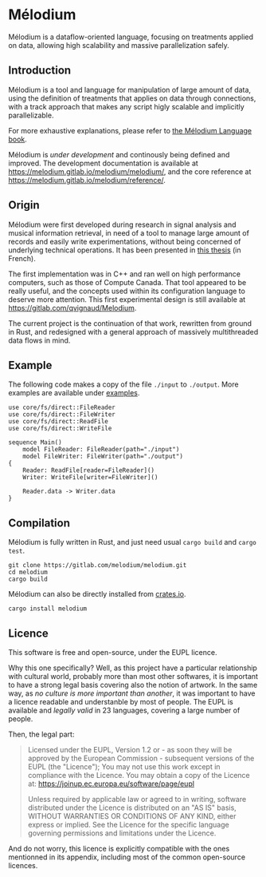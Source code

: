 # Mélodium

Mélodium is a dataflow-oriented language, focusing on treatments applied on data, allowing high scalability and massive parallelization safely.

## Introduction

Mélodium is a tool and language for manipulation of large amount of data, using the definition of treatments that applies on data through connections, with a track approach that makes any script higly scalable and implicitly parallelizable.

For more exhaustive explanations, please refer to [the Mélodium Language book](https://melodium.gitlab.io/book/).

Mélodium is _under development_ and continously being defined and improved. The development documentation is available at <https://melodium.gitlab.io/melodium/melodium/>, and the core reference at <https://melodium.gitlab.io/melodium/reference/>.

## Origin

Mélodium were first developed during research in signal analysis and musical information retrieval, in need of a tool to manage large amount of records and easily write experimentations, without being concerned of underlying technical operations. It has been presented in [this thesis](https://www.researchgate.net/publication/344327676_Detection_et_classification_des_notes_d'une_piste_audio_musicale) (in French).

The first implementation was in C++ and ran well on high performance computers, such as those of Compute Canada. That tool appeared to be really useful, and the concepts used within its configuration language to deserve more attention. This first experimental design is still available at <https://gitlab.com/qvignaud/Melodium>.

The current project is the continuation of that work, rewritten from ground in Rust, and redesigned with a general approach of massively multithreaded data flows in mind.

## Example

The following code makes a copy of the file `./input` to `./output`. More examples are available under [examples](examples/).

```
use core/fs/direct::FileReader
use core/fs/direct::FileWriter
use core/fs/direct::ReadFile
use core/fs/direct::WriteFile

sequence Main()
    model FileReader: FileReader(path="./input")
    model FileWriter: FileWriter(path="./output")
{
    Reader: ReadFile[reader=FileReader]()
    Writer: WriteFile[writer=FileWriter]()
    
    Reader.data -> Writer.data
}
```

## Compilation

Mélodium is fully written in Rust, and just need usual `cargo build` and `cargo test`.
```shell
git clone https://gitlab.com/melodium/melodium.git
cd melodium
cargo build
```

Mélodium can also be directly installed from [crates.io](https://crates.io/crates/melodium).
```shell
cargo install melodium
```

## Licence

This software is free and open-source, under the EUPL licence.

Why this one specifically? Well, as this project have a particular relationship with cultural world, probably more than most other softwares, it is important to have a strong legal basis covering also the notion of artwork.
In the same way, as *no culture is more important than another*, it was important to have a licence readable and understanble by most of people. The EUPL is available and *legally valid* in 23 languages, covering a large number of people.

Then, the legal part:
> Licensed under the EUPL, Version 1.2 or - as soon they will be approved by the European Commission - subsequent versions of the EUPL (the "Licence"); You may not use this work except in compliance with the Licence. You may obtain a copy of the Licence at: https://joinup.ec.europa.eu/software/page/eupl
>
>Unless required by applicable law or agreed to in writing, software distributed under the Licence is distributed on an "AS IS" basis, WITHOUT WARRANTIES OR CONDITIONS OF ANY KIND, either express or implied.
See the Licence for the specific language governing permissions and limitations under the Licence.

And do not worry, this licence is explicitly compatible with the ones mentionned in its appendix, including most of the common open-source licences.

